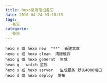 ```yaml
---
title: hexo常用笔记备忘
date: 2016-04-24 03:10:15
tags: 
  -备忘
categorie: 
  -备忘
---
```

    hexo n 或 hexo new  "**"  新建文章
    hexo c 或 hexo clean  清除缓存
    hexo g 或 hexo generat  生成
    hexo g --watch 监视
    hexo s 或 hexo server   生成服务 默认4000端口
    hexo d 或 hexo deploy  发布
